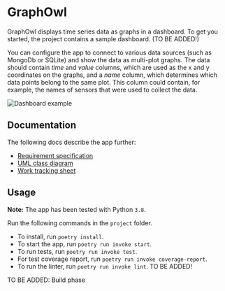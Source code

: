 # GraphOwl

GraphOwl displays time series data as graphs in a dashboard. To get you started, the project contains a sample dashboard. (TO BE ADDED!)

You can configure the app to connect to various data sources (such as MongoDb or SQLite) and show the data as multi-plot graphs. The data should contain *time* and *value* columns, which are used as the x and y coordinates on the graphs, and a *name* column, which determines which data points belong to the same plot. This column could contain, for example, the names of sensors that were used to collect the data.

![Dashboard example](https://github.com/mikkokallio/ot-harkka/blob/master/project/docs/Screenshot.png "Sensor readings")

## Documentation

The following docs describe the app further:
* [Requirement specification](https://github.com/mikkokallio/ot-harkka/blob/master/project/docs/reqs.md)
* [UML class diagram](https://github.com/mikkokallio/ot-harkka/blob/master/project/docs/classes.yuml)
* [Work tracking sheet](https://github.com/mikkokallio/ot-harkka/blob/master/project/docs/hours.md)

## Usage

**Note:** The app has been tested with Python `3.8`.

Run the following commands in the `project` folder.

* To install, run `poetry install`.
* To start the app, run `poetry run invoke start`.
* To run tests, run `poetry run invoke test`.
* For test coverage report, run `poetry run invoke coverage-report`.
* To run the linter, run `poetry run invoke lint`. TO BE ADDED!

TO BE ADDED: Build phase

